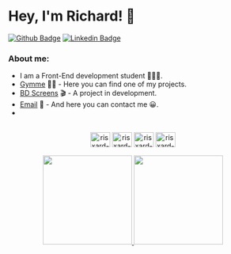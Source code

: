 # Hey, I'm Richard! 👋


[![Github Badge](https://img.shields.io/badge/-Github-000?style=flat-square&logo=Github&logoColor=white&link=https://github.com/Risxard)](https://github.com/Risxard)
[![Linkedin Badge](https://img.shields.io/badge/-LinkedIn-blue?style=flat-square&logo=Linkedin&logoColor=white&link=https://www.linkedin.com/in/richardson-ssouza/)](https://www.linkedin.com/in/richardson-ssouza/)

### About me:
- I am a Front-End development student 👨🏾‍💻.
- [Gymme](https://github.com/Risxard/Gymme) 🏋️‍♀️ - Here you can find one of my projects.
- [BD Screens](https://github.com/Risxard/BD-Screens) 🎬︎ - A project in development. 
- [Email](mailto:richardsonphp@gmail.com?subject=RE:ContatoGitHub) 📧 - And here you can contact me 😀.
- 

  <div style="display: inline_block" align="center"><br>
  <img align="center" alt="risxard-react" height="30" width="40" src="https://cdn.jsdelivr.net/gh/devicons/devicon/icons/react/react-original-wordmark.svg">
   <img align="center" alt="risxard-javascritp" height="30" width="40" src="https://cdn.jsdelivr.net/gh/devicons/devicon/icons/javascript/javascript-plain.svg">
  <img align="center" alt="risxard-HTML" height="30" width="40" src="https://cdn.jsdelivr.net/gh/devicons/devicon/icons/html5/html5-plain-wordmark.svg">
  <img align="center" alt="risxard-CSS" height="30" width="40" src="https://cdn.jsdelivr.net/gh/devicons/devicon/icons/css3/css3-plain-wordmark.svg">
  </div>
 <br>
  <div align="center">
    <a href="https://github.com/risxard">
    <img height="180em" src="https://github-readme-stats.vercel.app/api?username=risxard&theme=blue-green"/>
    <img height="180em" src="https://github-readme-stats.vercel.app/api/top-langs/?username=risxard&theme=blue-green"/>
  </div>



 
